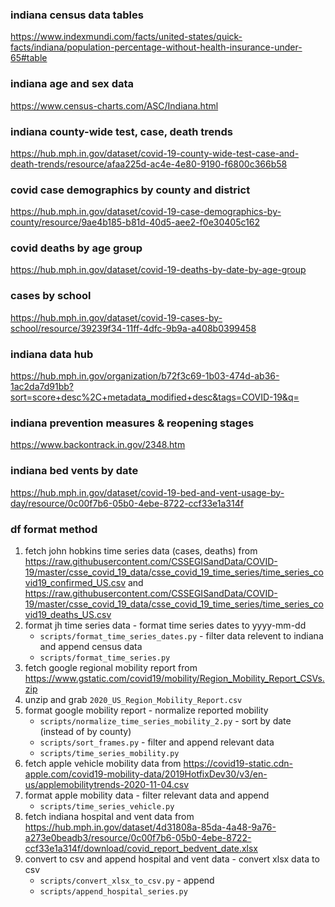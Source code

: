 ### indiana census data tables
https://www.indexmundi.com/facts/united-states/quick-facts/indiana/population-percentage-without-health-insurance-under-65#table

### indiana age and sex data
https://www.census-charts.com/ASC/Indiana.html

### indiana county-wide test, case, death trends
https://hub.mph.in.gov/dataset/covid-19-county-wide-test-case-and-death-trends/resource/afaa225d-ac4e-4e80-9190-f6800c366b58

### covid case demographics by county and district
https://hub.mph.in.gov/dataset/covid-19-case-demographics-by-county/resource/9ae4b185-b81d-40d5-aee2-f0e30405c162

### covid deaths by age group
https://hub.mph.in.gov/dataset/covid-19-deaths-by-date-by-age-group

### cases by school
https://hub.mph.in.gov/dataset/covid-19-cases-by-school/resource/39239f34-11ff-4dfc-9b9a-a408b0399458

### indiana data hub
https://hub.mph.in.gov/organization/b72f3c69-1b03-474d-ab36-1ac2da7d91bb?sort=score+desc%2C+metadata_modified+desc&tags=COVID-19&q=

### indiana prevention measures & reopening stages
https://www.backontrack.in.gov/2348.htm

### indiana bed vents by date
https://hub.mph.in.gov/dataset/covid-19-bed-and-vent-usage-by-day/resource/0c00f7b6-05b0-4ebe-8722-ccf33e1a314f

### df format method
  1. fetch john hobkins time series data (cases, deaths) from https://raw.githubusercontent.com/CSSEGISandData/COVID-19/master/csse_covid_19_data/csse_covid_19_time_series/time_series_covid19_confirmed_US.csv and https://raw.githubusercontent.com/CSSEGISandData/COVID-19/master/csse_covid_19_data/csse_covid_19_time_series/time_series_covid19_deaths_US.csv
  2. format jh time series data
    - format time series dates to yyyy-mm-dd
      - `scripts/format_time_series_dates.py`
    - filter data relevent to indiana and append census data
      - `scripts/format_time_series.py`
  3. fetch google regional mobility report from https://www.gstatic.com/covid19/mobility/Region_Mobility_Report_CSVs.zip
  4. unzip and grab `2020_US_Region_Mobility_Report.csv`
  5. format google mobility report
    - normalize reported mobility
      - `scripts/normalize_time_series_mobility_2.py`
    - sort by date (instead of by county)
      - `scripts/sort_frames.py`
    - filter and append relevant data
      - `scripts/time_series_mobility.py`
  6. fetch apple vehicle mobility data from https://covid19-static.cdn-apple.com/covid19-mobility-data/2019HotfixDev30/v3/en-us/applemobilitytrends-2020-11-04.csv
  7. format apple mobility data
    - filter relevant data and append
      - `scripts/time_series_vehicle.py`
  8. fetch indiana hospital and vent data from https://hub.mph.in.gov/dataset/4d31808a-85da-4a48-9a76-a273e0beadb3/resource/0c00f7b6-05b0-4ebe-8722-ccf33e1a314f/download/covid_report_bedvent_date.xlsx
  9. convert to csv and append hospital and vent data
    - convert xlsx data to csv
      - `scripts/convert_xlsx_to_csv.py`
    - append
      - `scripts/append_hospital_series.py`
    